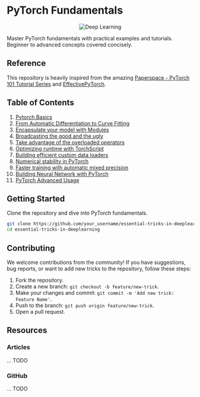 # PyTorch Fundamentals

<p align="center">
  <img src="https://images.ctfassets.net/rc8q7tcpu9y3/4N9rb37CEIfSE6MQCh7tLx/393b411ead140cdf9d9255dee2aa5a97/Facebook-PyTorch-Conference-Experience-Design-Social.jpg?w=1200&h=630&fit=fill&fm=jpg&q=90" alt="Deep Learning">
</p>

Master PyTorch fundamentals with practical examples and tutorials. Beginner to advanced concepts covered concisely.

## Reference
This repository is heavily inspired from the amazing [Paperspace - PyTorch 101 Tutorial Series](https://github.com/Paperspace/PyTorch-101-Tutorial-Series) and [EffectivePyTorch](https://github.com/vahidk/EffectivePyTorch?tab=readme-ov-file#modules).


## Table of Contents

1. [Pytorch Basics](./01_Building_Your_First_Neural_Network.ipynb)
2. [From Automatic Differentiation to Curve Fitting](./02_Pixels_To_Prediction_Using_ConvNet.ipynb)
3. [Encapsulate your model with Modules](./03_Encapsulate_your_model_with_Modules.ipynb)
4. [Broadcasting the good and the ugly](./04_Broadcasting_the_good_and_the_ugly.ipynb)
5. [Take advantage of the overloaded operators](./05_Take_advantage_of_the_overloaded_operators.ipynb)
6. [Optimizing runtime with TorchScript](./06_Optimizing_runtime_with_TorchScript.ipynb)
7. [Building efficient custom data loaders](./07_Building_efficient_custom_data_loaders.ipynb)
8. [Numerical stability in PyTorch](./08_Numerical_stability_with_PyTorch.ipynb)
9. [Faster training with automatic mixed precision](./09_Faster_training_with_mixed_precision.ipynb)
10. [Building Neural Network with PyTorch](./10_Building_Neural_Network_with_Pytorch.ipynb)
11. [PyTorch Advanced Usage](./11_Pytorch_Advanced_Usage.ipynb)

## Getting Started

Clone the repository and dive into PyTorch fundamentals.

```bash
git clone https://github.com/your_username/essential-tricks-in-deeplearning.git
cd essential-tricks-in-deeplearning
```

## Contributing

We welcome contributions from the community! If you have suggestions, bug reports, or want to add new tricks to the repository, follow these steps:

1. Fork the repository.
2. Create a new branch: `git checkout -b feature/new-trick`.
3. Make your changes and commit: `git commit -m 'Add new trick: Feature Name'`.
4. Push to the branch: `git push origin feature/new-trick`.
5. Open a pull request.

## Resources

### Articles

... TODO

### GitHub

... TODO
